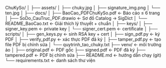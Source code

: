 ChuKySo/
│
├── assets/
│   ├── chuky.jpg
│   ├── signature_img.png
│   └── ten.jpg
│
├── docs/
│   ├── BaoCao_PDFChuKySo.pdf          ← Báo cáo ≤ 6 trang
│   ├── SoDo_CauTruc_PDF.drawio        ← Sơ đồ Catalog → SigDict
│   └── README_BaoCao.txt              ← Giải thích lý thuyết + chuẩn
│
├── keys/
│   ├── signer_key.pem                 ← private key
│   └── signer_cert.pem                ← certificate
│
├── scripts/
│   ├── gen_keys.py                    ← sinh RSA key + cert
│   ├── sign_pdf.py                    ← ký PDF
│   ├── verify_pdf.py                  ← xác thực PDF đã ký
│   ├── tamper_pdf.py                  ← tạo file PDF bị chỉnh sửa
│   └── quytrinh_tao_chuky.txt
├── venv/                              ← môi trường ảo
│
├── original.pdf                       ← PDF gốc
├── signed.pdf                         ← PDF đã ký
├── tampered.pdf                       ← PDF bị chỉnh sửa
├── README.md                          ← hướng dẫn chạy (git)
└── requirements.txt                   ← danh sách thư viện

